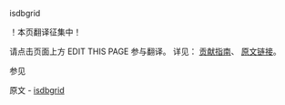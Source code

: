  isdbgrid

 ！本页翻译征集中！

请点击页面上方 EDIT THIS PAGE 参与翻译。
详见：
[贡献指南]( https://github.com/JinMuInfo/MongoDB-Manual-zh/blob/master/CONTRIBUTING.md )、
[原文链接](  https://docs.mongodb.com/manual/reference/command/isdbgrid/  )。

 参见

原文 - [isdbgrid]( https://docs.mongodb.com/manual/reference/command/isdbgrid/ )

